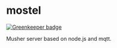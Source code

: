 mostel
===

[![Greenkeeper badge](https://badges.greenkeeper.io/taoyuan/mostel.svg)](https://greenkeeper.io/)

Musher server based on node.js and mqtt.
